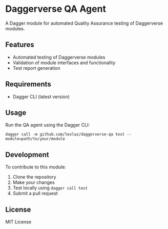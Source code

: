 # Daggerverse QA Agent

A Dagger module for automated Quality Assurance testing of Daggerverse modules.

## Features

- Automated testing of Daggerverse modules
- Validation of module interfaces and functionality
- Test report generation

## Requirements

- Dagger CLI (latest version)

## Usage

Run the QA agent using the Dagger CLI:

```shell
dagger call -m github.com/levlaz/daggerverse-qa test --module=path/to/your/module
```

## Development

To contribute to this module:

1. Clone the repository
2. Make your changes
3. Test locally using `dagger call test`
4. Submit a pull request

## License

MIT License
